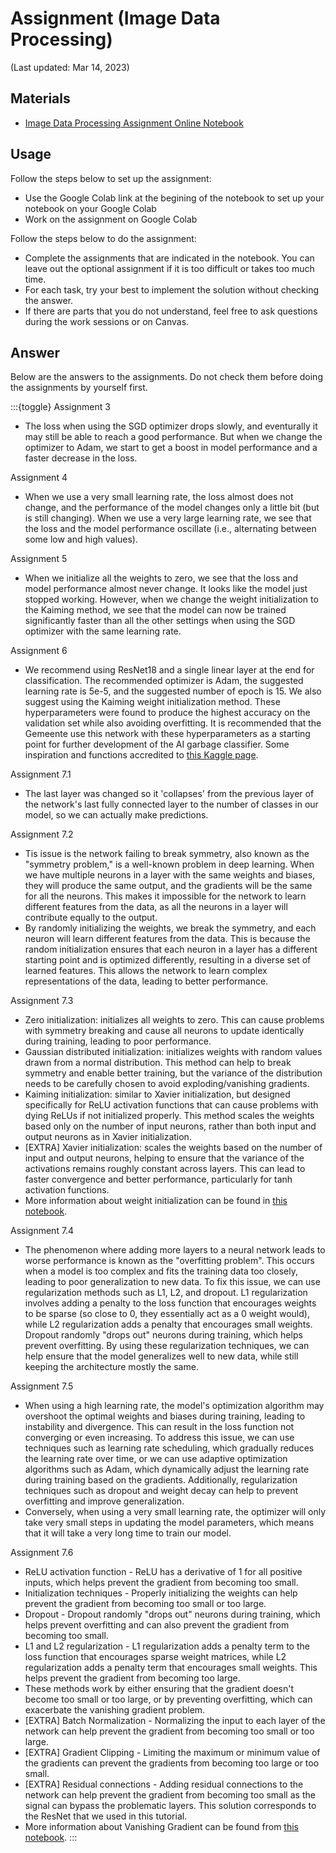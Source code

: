 # Assignment (Image Data Processing)

(Last updated: Mar 14, 2023)

## Materials

- [Image Data Processing Assignment Online Notebook](assignment-image-data-notebook)

## Usage

Follow the steps below to set up the assignment:
- Use the Google Colab link at the begining of the notebook to set up your notebook on your Google Colab
- Work on the assignment on Google Colab

Follow the steps below to do the assignment:
- Complete the assignments that are indicated in the notebook. You can leave out the optional assignment if it is too difficult or takes too much time.
- For each task, try your best to implement the solution without checking the answer.
- If there are parts that you do not understand, feel free to ask questions during the work sessions or on Canvas.

## Answer

Below are the answers to the assignments. Do not check them before doing the assignments by yourself first.

:::{toggle}
Assignment 3
- The loss when using the SGD optimizer drops slowly, and eventurally it may still be able to reach a good performance. But when we change the optimizer to Adam, we start to get a boost in model performance and a faster decrease in the loss.

Assignment 4
- When we use a very small learning rate, the loss almost does not change, and the performance of the model changes only a little bit (but is still changing). When we use a very large learning rate, we see that the loss and the model performance oscillate (i.e., alternating between some low and high values).

Assignment 5
- When we initialize all the weights to zero, we see that the loss and model performance almost never change. It looks like the model just stopped working. However, when we change the weight initialization to the Kaiming method, we see that the model can now be trained significantly faster than all the other settings when using the SGD optimizer with the same learning rate.

Assignment 6
- We recommend using ResNet18 and a single linear layer at the end for classification. The recommended optimizer is Adam, the suggested learning rate is 5e-5, and the suggested number of epoch is 15. We also suggest using the Kaiming weight initialization method. These hyperparameters were found to produce the highest accuracy on the validation set while also avoiding overfitting. It is recommended that the Gemeente use this network with these hyperparameters as a starting point for further development of the AI garbage classifier. Some inspiration and functions accredited to [this Kaggle page](https://www.kaggle.com/code/aadhavvignesh/pytorch-garbage-classification-95-accuracy/notebook?scriptVersionId=38278889).

Assignment 7.1
- The last layer was changed so it 'collapses' from the previous layer of the network's last fully connected layer to the number of classes in our model, so we can actually make predictions.

Assignment 7.2
- Tis issue is the network failing to break symmetry, also known as the "symmetry problem," is a well-known problem in deep learning. When we have multiple neurons in a layer with the same weights and biases, they will produce the same output, and the gradients will be the same for all the neurons. This makes it impossible for the network to learn different features from the data, as all the neurons in a layer will contribute equally to the output.
- By randomly initializing the weights, we break the symmetry, and each neuron will learn different features from the data. This is because the random initialization ensures that each neuron in a layer has a different starting point and is optimized differently, resulting in a diverse set of learned features. This allows the network to learn complex representations of the data, leading to better performance.

Assignment 7.3
- Zero initialization: initializes all weights to zero. This can cause problems with symmetry breaking and cause all neurons to update identically during training, leading to poor performance.
- Gaussian distributed initialization: initializes weights with random values drawn from a normal distribution. This method can help to break symmetry and enable better training, but the variance of the distribution needs to be carefully chosen to avoid exploding/vanishing gradients.
- Kaiming initialization: similar to Xavier initialization, but designed specifically for ReLU activation functions that can cause problems with dying ReLUs if not initialized properly. This method scales the weights based only on the number of input neurons, rather than both input and output neurons as in Xavier initialization.
- [EXTRA] Xavier initialization: scales the weights based on the number of input and output neurons, helping to ensure that the variance of the activations remains roughly constant across layers. This can lead to faster convergence and better performance, particularly for tanh activation functions.
- More information about weight initialization can be found in [this notebook](https://uvadlc-notebooks.readthedocs.io/en/latest/tutorial_notebooks/tutorial4/Optimization_and_Initialization.html).

Assignment 7.4
- The phenomenon where adding more layers to a neural network leads to worse performance is known as the "overfitting problem". This occurs when a model is too complex and fits the training data too closely, leading to poor generalization to new data. To fix this issue, we can use regularization methods such as L1, L2, and dropout. L1 regularization involves adding a penalty to the loss function that encourages weights to be sparse (so close to 0, they essentially act as a 0 weight would), while L2 regularization adds a penalty that encourages small weights. Dropout randomly "drops out" neurons during training, which helps prevent overfitting. By using these regularization techniques, we can help ensure that the model generalizes well to new data, while still keeping the architecture mostly the same.

Assignment 7.5
- When using a high learning rate, the model's optimization algorithm may overshoot the optimal weights and biases during training, leading to instability and divergence. This can result in the loss function not converging or even increasing. To address this issue, we can use techniques such as learning rate scheduling, which gradually reduces the learning rate over time, or we can use adaptive optimization algorithms such as Adam, which dynamically adjust the learning rate during training based on the gradients. Additionally, regularization techniques such as dropout and weight decay can help to prevent overfitting and improve generalization.
- Conversely, when using a very small learning rate, the optimizer will only take very small steps in updating the model parameters, which means that it will take a very long time to train our model.

Assignment 7.6
- ReLU activation function - ReLU has a derivative of 1 for all positive inputs, which helps prevent the gradient from becoming too small.
- Initialization techniques - Properly initializing the weights can help prevent the gradient from becoming too small or too large.
- Dropout - Dropout randomly "drops out" neurons during training, which helps prevent overfitting and can also prevent the gradient from becoming too small.
- L1 and L2 regularization - L1 regularization adds a penalty term to the loss function that encourages sparse weight matrices, while L2 regularization adds a penalty term that encourages small weights. This helps prevent the gradient from becoming too large.
- These methods work by either ensuring that the gradient doesn't become too small or too large, or by preventing overfitting, which can exacerbate the vanishing gradient problem.
- [EXTRA] Batch Normalization - Normalizing the input to each layer of the network can help prevent the gradient from becoming too small or too large.
- [EXTRA] Gradient Clipping - Limiting the maximum or minimum value of the gradients can prevent the gradients from becoming too large or too small.
- [EXTRA] Residual connections - Adding residual connections to the network can help prevent the gradient from becoming too small as the signal can bypass the problematic layers. This solution corresponds to the ResNet that we used in this tutorial.
- More information about Vanishing Gradient can be found from [this notebook](https://uvadlc-notebooks.readthedocs.io/en/latest/tutorial_notebooks/tutorial3/Activation_Functions.html).
:::
